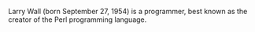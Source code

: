 Larry Wall (born September 27, 1954) is a programmer, best known as the creator of the Perl programming language.